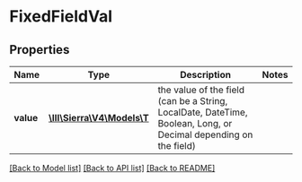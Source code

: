 # FixedFieldVal

## Properties
Name | Type | Description | Notes
------------ | ------------- | ------------- | -------------
**value** | [**\III\Sierra\V4\Models\T**](T.md) | the value of the field (can be a String, LocalDate, DateTime, Boolean, Long, or Decimal depending on the field) | 

[[Back to Model list]](../README.md#documentation-for-models) [[Back to API list]](../README.md#documentation-for-api-endpoints) [[Back to README]](../README.md)


